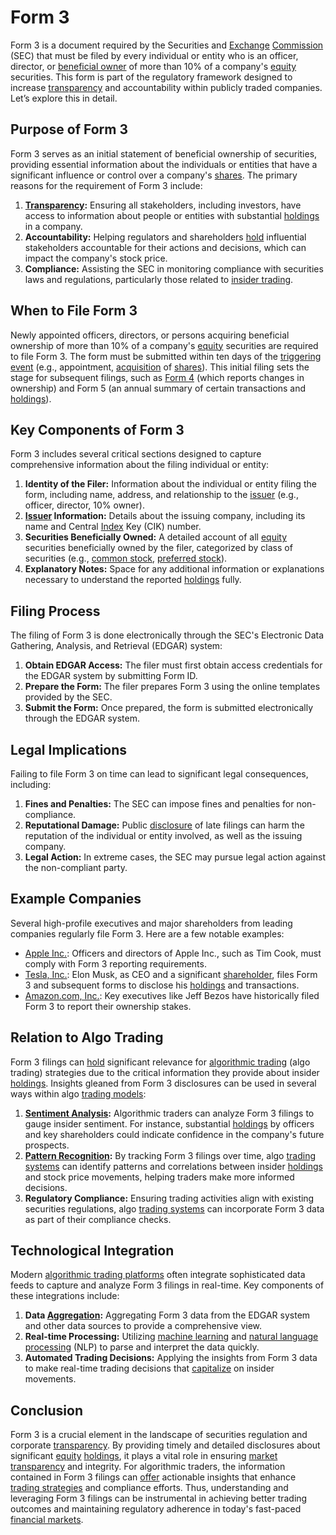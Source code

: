 # Form 3

Form 3 is a document required by the Securities and [Exchange](../e/exchange.md) [Commission](../c/commission.md) (SEC) that must be filed by every individual or entity who is an officer, director, or [beneficial owner](../b/beneficial_owner.md) of more than 10% of a company's [equity](../e/equity.md) securities. This form is part of the regulatory framework designed to increase [transparency](../t/transparency.md) and accountability within publicly traded companies. Let’s explore this in detail.

## Purpose of Form 3

Form 3 serves as an initial statement of beneficial ownership of securities, providing essential information about the individuals or entities that have a significant influence or control over a company's [shares](../s/shares.md). The primary reasons for the requirement of Form 3 include:

1. **[Transparency](../t/transparency.md):** Ensuring all stakeholders, including investors, have access to information about people or entities with substantial [holdings](../h/holdings.md) in a company.
2. **Accountability:** Helping regulators and shareholders [hold](../h/hold.md) influential stakeholders accountable for their actions and decisions, which can impact the company's stock price.
3. **Compliance:** Assisting the SEC in monitoring compliance with securities laws and regulations, particularly those related to [insider trading](../i/insider.md).

## When to File Form 3

Newly appointed officers, directors, or persons acquiring beneficial ownership of more than 10% of a company's [equity](../e/equity.md) securities are required to file Form 3. The form must be submitted within ten days of the [triggering event](../t/triggering_event.md) (e.g., appointment, [acquisition](../a/acquisition.md) of [shares](../s/shares.md)). This initial filing sets the stage for subsequent filings, such as [Form 4](../f/form_4.md) (which reports changes in ownership) and Form 5 (an annual summary of certain transactions and [holdings](../h/holdings.md)).

## Key Components of Form 3

Form 3 includes several critical sections designed to capture comprehensive information about the filing individual or entity:

1. **Identity of the Filer:** Information about the individual or entity filing the form, including name, address, and relationship to the [issuer](../i/issuer.md) (e.g., officer, director, 10% owner).
2. **[Issuer](../i/issuer.md) Information:** Details about the issuing company, including its name and Central [Index](../i/index_instrument.md) Key (CIK) number.
3. **Securities Beneficially Owned:** A detailed account of all [equity](../e/equity.md) securities beneficially owned by the filer, categorized by class of securities (e.g., [common stock](../c/common_stock.md), [preferred stock](../p/preferred_stock.md)).
4. **Explanatory Notes:** Space for any additional information or explanations necessary to understand the reported [holdings](../h/holdings.md) fully.

## Filing Process

The filing of Form 3 is done electronically through the SEC's Electronic Data Gathering, Analysis, and Retrieval (EDGAR) system:

1. **Obtain EDGAR Access:** The filer must first obtain access credentials for the EDGAR system by submitting Form ID.
2. **Prepare the Form:** The filer prepares Form 3 using the online templates provided by the SEC.
3. **Submit the Form:** Once prepared, the form is submitted electronically through the EDGAR system.

## Legal Implications

Failing to file Form 3 on time can lead to significant legal consequences, including:

1. **Fines and Penalties:** The SEC can impose fines and penalties for non-compliance.
2. **Reputational Damage:** Public [disclosure](../d/disclosure.md) of late filings can harm the reputation of the individual or entity involved, as well as the issuing company.
3. **Legal Action:** In extreme cases, the SEC may pursue legal action against the non-compliant party.

## Example Companies

Several high-profile executives and major shareholders from leading companies regularly file Form 3. Here are a few notable examples:

- [Apple Inc.](https://investor.apple.com/): Officers and directors of Apple Inc., such as Tim Cook, must comply with Form 3 reporting requirements.
- [Tesla, Inc.](https://ir.tesla.com/): Elon Musk, as CEO and a significant [shareholder](../s/shareholder.md), files Form 3 and subsequent forms to disclose his [holdings](../h/holdings.md) and transactions.
- [Amazon.com, Inc.](https://www.aboutamazon.com/): Key executives like Jeff Bezos have historically filed Form 3 to report their ownership stakes.

## Relation to Algo Trading

Form 3 filings can [hold](../h/hold.md) significant relevance for [algorithmic trading](../a/accountability.md) (algo trading) strategies due to the critical information they provide about insider [holdings](../h/holdings.md). Insights gleaned from Form 3 disclosures can be used in several ways within algo [trading models](../t/trading_models.md):

1. **[Sentiment Analysis](../s/sentiment_analysis.md):** Algorithmic traders can analyze Form 3 filings to gauge insider sentiment. For instance, substantial [holdings](../h/holdings.md) by officers and key shareholders could indicate confidence in the company's future prospects.
2. **[Pattern Recognition](../p/pattern_recognition.md):** By tracking Form 3 filings over time, algo [trading systems](../t/trading_systems.md) can identify patterns and correlations between insider [holdings](../h/holdings.md) and stock price movements, helping traders make more informed decisions.
3. **Regulatory Compliance:** Ensuring trading activities align with existing securities regulations, algo [trading systems](../t/trading_systems.md) can incorporate Form 3 data as part of their compliance checks.

## Technological Integration

Modern [algorithmic trading platforms](../a/algorithmic_trading_platforms.md) often integrate sophisticated data feeds to capture and analyze Form 3 filings in real-time. Key components of these integrations include:

1. **Data [Aggregation](../a/aggregation.md):** Aggregating Form 3 data from the EDGAR system and other data sources to provide a comprehensive view.
2. **Real-time Processing:** Utilizing [machine learning](../m/machine_learning.md) and [natural language processing](../n/natural_language_processing_(nlp)_in_trading.md) (NLP) to parse and interpret the data quickly.
3. **Automated Trading Decisions:** Applying the insights from Form 3 data to make real-time trading decisions that [capitalize](../c/capitalize.md) on insider movements.

## Conclusion

Form 3 is a crucial element in the landscape of securities regulation and corporate [transparency](../t/transparency.md). By providing timely and detailed disclosures about significant [equity](../e/equity.md) [holdings](../h/holdings.md), it plays a vital role in ensuring [market](../m/market.md) [transparency](../t/transparency.md) and integrity. For algorithmic traders, the information contained in Form 3 filings can [offer](../o/offer.md) actionable insights that enhance [trading strategies](../t/trading_strategies.md) and compliance efforts. Thus, understanding and leveraging Form 3 filings can be instrumental in achieving better trading outcomes and maintaining regulatory adherence in today's fast-paced [financial markets](../f/financial_market.md).